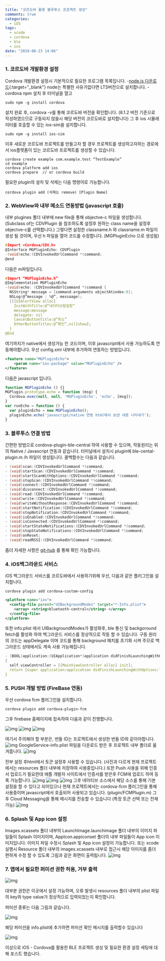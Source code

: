 ```yaml
---
title: "코르도바 활용 블루투스 프로젝트 생성"
comments: true
categories:
  - iOS
tags:
  - xcode
  - cordova
  - ble
  - ios
date: "2019-08-23 14:06"
---
```


### 1. 코르도바 개발환경 설정

  Cordova 개발환경 설정시 기본적으로 필요한 프로그램 목록입니다.
  -[node.js 다운로드](https://nodejs.org/en/){:target="_blank"} node는 특별한 사유가없다면 LTS버전으로 설치합니다.
	-cordova
  npm 설치 후 터미널을 열고

  ```terminal
  sudo npm -g install cordova
  ```

  설치 완료 후, cordova -v를 통해 코르도바 버전을 확인합니다. 
  (8.1.2 버전 기준으로 작성하였으므로 구동되지 않을시 해당 버전의 코르도바로 설치합니다)
  그 후 ios 시뮬레이터를 호출할 수 있는 ios-sim을 설치합니다.

  ```terminal
  sudo npm -g install ios-sim
  ```

  이후 새로운 코르도바 프로젝트를 만들고자 할 경우 프로젝트를 생성하고자하는 경로에서 ios플랫폼이 있는 코르도바 프로젝트를 생성할 수 있습니다.

  ```terminal
  cordova create example com.example.test “TestExample”
  cd example
  cordova platform add ios
  cordova prepare  // or cordova build
  ```

  필요한 plugin의 설치 및 삭제는 다음 명령어로 가능합니다.
  ```terminal
  cordova plugin add (삭제는 remove) [Plugin Name]
  ```

### 2. WebView와 내부 메소드 연동방법 (javascript 호출)

  내부 plugines 폴더 내부에 new file을 통해 objectve-c 파일을 생성합니다.
  (Subclass of는 CDVPlugin 을 참조하도록 설정후 원하는 class name을 설정후 objectve-c를 선택합니다.)
  그렇다면 설정한 classname.h 와 classname.m 파일이 생성 될 것이며, 
  우선 h 파일을 열어 코드를 수정합니다. (MGPluginEcho 으로 생성됨)

  ```c
  #Import <Cordova/CDV.h>
  @Interface MGPluginEcho: CDVPlugin
  -(void)echo:(CDVInvokedUrlCommand *)command;
  @end
  ```

  다음은 m파일입니다.
  
  ```c
  #Import “MGPluginEcho.h”
  @Implementation MGPluginEcho
  -(void)echo: (CDVInvokedUrlCommand *)command {
    NSString* message = [command.arguments objectAtindex:0];
    NSLog(@”message : %@”, messaage);
    [[[UIAlertView alloc]
      InitWithTitle:@”네이티브팝업창”
      message:message
      delegate: nil
      CancelButtonTitle:@”취소”
      OtherButtonTitles:@”확인”,nil]show];
    }
  @End
  ```

  여기까지가 native에서 생성가능 한 코드이며, 이후 javascript에서 사용 가능하도록 연동해야합니다. 우선 config.xml 내부에 추가하여 연동하는 방법입니다.

  ```xml
  <feature name="MGPluginEcho">
	  <param name="ios-package" value="MGPluginEcho" />
  </feature>
  ```

  다음은 javascript 입니다.

  ```javascript
  function MGPluginEcho () {}
  MGPlugin.prototype.echo = function (msg) {
    Cordova.exec(null, null, 'MGPluginEcho', 'echo', [msg]);
  }
  var runEcho = function () {
    var pluginEcho = new MGPluginEcho();
    pluginEcho.echo('javascript/native 연동 html에서 보낸 내용 나타내기');
  }
  ```

### 3. 블루투스 연결 방법

  간편한 방법으로 cordova-plugin-ble-central 하여 사용할 수 있으며, 작동원리는 위의 Native / Javascript 연동과 같습니다. 터미널에서 설치시 plugin에 ble-cental-plugin.m /h 파일이 생성됩니다. 콜백함수는 다음과 같습니다.

  ```c
  - (void)scan:(CDVInvokedUrlCommand *)command;
  - (void)startScan:(CDVInvokedUrlCommand *)command;
  - (void)startScanWithOptions:(CDVInvokedUrlCommand *)command;
  - (void)stopScan:(CDVInvokedUrlCommand *)command;
  - (void)connect:(CDVInvokedUrlCommand *)command;
  - (void)disconnect:(CDVInvokedUrlCommand *)command;
  - (void)read:(CDVInvokedUrlCommand *)command;
  - (void)write:(CDVInvokedUrlCommand *)command;
  - (void)writeWithoutResponse:(CDVInvokedUrlCommand *)command;
  - (void)startNotification:(CDVInvokedUrlCommand *)command;
  - (void)stopNotification:(CDVInvokedUrlCommand *)command;
  - (void)isEnabled:(CDVInvokedUrlCommand *)command;
  - (void)isConnected:(CDVInvokedUrlCommand *)command;
  - (void)startStateNotifications:(CDVInvokedUrlCommand *)command;
  - (void)stopStateNotifications:(CDVInvokedUrlCommand *)command;
  - (void)onReset;
  - (void)readRSSI:(CDVInvokedUrlCommand *)command;
  ```

  좀더 자세한 사항은 <a href="https://github.com/don/cordova-plugin-ble-central" target="_blank">git-hub</a> 를 통해 확인 가능합니다.

### 4. iOS백그라운드 서비스

  iOS 백그라운드 서비스를 코르도바에서 사용하기위해 우선, 다음과 같은 플러그인을 설치합니다.
  ```terminal
  cordova plugin add cordova-custom-config
  ```

  ```xml
  <platform name="ios"> 
    <config-file parent="UIBackgroundModes" target="*-Info.plist"> 
      <array> <string>bluetooth-central</string> </array> 
    </config-file> 
  </platform>
  ```

  또한 info.plist 에서 UIBackgroundModes가 활성화후, ble 통신 및 backgoround fetch를 활성화 하여 백그라운드 서비스를 정상적으로 작동 할 수 있습니다.
  구동 원리의 코드는 appDelegate 이며 코드를 통해 background 패치를 초기화 시켜 주므로 백그라운드 상태에서도 계속 사용 가능해집니다.

  ```c
  - (BOOL)application:(UIApplication*)application didFinishLaunchingWithOptions:(NSDictionary*)launchOptions
  {
    self.viewController = [[MainViewController alloc] init];
    return [super application:application didFinishLaunchingWithOptions:launchOptions];
  }
  ```

### 5. PUSH 개발 방법 (FireBase 연동)

  우선 cordova fcm 플러그인을 설치합니다.
  ```terminal
  cordova plugin add cordova-plugin-fcm
  ```

  그후 firebase 홈페이지에 접속하여 다음과 같이 진행합니다.

  ![img](\assets\images\ios\firebase-1.PNG)
  ![img](\assets\images\ios\firebase-2.PNG)
  ![img](\assets\images\ios\firebase-3.PNG)
  <!-- ![img](\assets\images\ios\2017-09-17_22-33-53-1024x531.png) -->
  여기서 주의해야 할 부분은, 번들 ID는 프로젝트에서 생성한 번들 ID와 같아야합니다.
  ![img](\assets\images\ios\firebase-4.PNG)
  GoogleService-info.plist 파일을 다운로드 받은 후 프로젝트 내부 폴더로 옮겨줍니다.
  ![img](\assets\images\ios\firebase-5.PNG)
  <!-- ![img](\assets\images\ios\2017-09-17_22-35-31.png) -->
  전부 설정 후html에서 토큰 설정후 사용할 수 있습니다. (사진과 다르게 현재 프로젝트에서는 resources 폴더 내부에 저장하여 사용중입니다.) 또한 Push 사용을 위해 인증서 업로드가 필요한데 애플 개발자 사이트에서 인증서를 받은후 FCM에 업로드 하여 등록 가능합니다.
  ![img](\assets\images\ios\1_DXho7RVN7BVRBHnFY2GQDQ.png)
  ![img](\assets\images\ios\1_4z5mGIVWrAKLlS071Gxafw.png)
  ![img](\assets\images\ios\dev-ios-45.png)
  그후 네이티브 소스에서 해당 소스를 통해 기본 설정을 할 수 있다고 되어있으나 현재 프로젝트에서는 cordova-fcm 플러그인을 통해 사용중이며 javascript에서 호출되어 사용되고 있습니다. (plugin/FCMPlugin.m)
  그 후 Cloud Messaging을 통해 메시지를 전송할 수 있습니다 (특정 토큰 선택 또는 전체 가능)
  ![img](\assets\images\ios\dev-ios-63.png)

### 6. Splash 및 App icon 설정

  Images.xcassets 폴더 내부의 
  LaunchImage.launchimage 폴더 내부의 이미지 파일들이 Splash 이미지이며, AppIcon.appiconset 폴더의 내부 파일들이 App icon 이미지입니다. 이미지 파일 수정시 Splash 및 App icon 설정이 가능합니다. 또는 xcode 실행시 Resource 폴더 내부의 images.xcassets 내부로 접근시 해당 이미지를 좀더 편하게 수정 할 수 있도록 그림과 같은 화면이 출력됩니다.
  ![img](\assets\images\ios\2019-06-21-5.35.08.png)

### 7. 앱에서 필요한 퍼미션 권한 허용, 거부 출력

  ![img](\assets\images\ios\2019-06-21-5.37.12.png)

  대부분 권한은 이곳에서 설정 가능하며, 오류 발생시 resources 폴더 내부의 plist 파일의 key와 type value가 정상적으로 입력되었는지 확인합니다.
  
  퍼미션 종류는 다음 그림과 같습니다.

  ![img](\assets\images\ios\info.png)

  해당 퍼미션을 info.plist에 추가하면 퍼미션 확인 메시지를 출력할수 있습니다

  ![img](\assets\images\ios\onfo2.png)

이상으로 iOS - Cordova를 활용한 BLE 프로젝트 생성 및 필요한 환경 설정 세팅에 대해 포스트 했습니다.